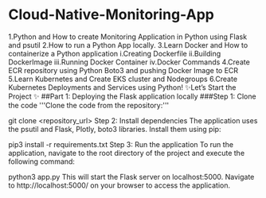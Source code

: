 # Cloud-Native-Monitoring-App
1.Python and How to create Monitoring Application in Python using Flask and psutil
2.How to run a Python App locally.
3.Learn Docker and How to containerize a Python application
    i.Creating Dockerfile
    ii.Building DockerImage
    iii.Running Docker Container
    iv.Docker Commands
4.Create ECR repository using Python Boto3 and pushing Docker Image to ECR
5.Learn Kubernetes and Create EKS cluster and Nodegroups
6.Create Kubernetes Deployments and Services using Python!
✨Let’s Start the Project ✨
##Part 1: Deploying the Flask application locally
###Step 1: Clone the code
'''Clone the code from the repository:'''

git clone <repository_url>
Step 2: Install dependencies
The application uses the psutil and Flask, Plotly, boto3 libraries. Install them using pip:

pip3 install -r requirements.txt
Step 3: Run the application
To run the application, navigate to the root directory of the project and execute the following command:

python3 app.py
This will start the Flask server on localhost:5000. Navigate to http://localhost:5000/ on your browser to access the application.

